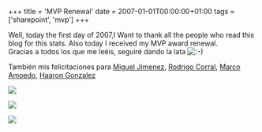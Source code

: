 
+++
title = 'MVP Renewal'
date = 2007-01-01T00:00:00+01:00
tags = ['sharepoint', 'mvp']
+++

Well, today the first day of 2007,I Want to thank all the people who read this blog for this stats. Also today I received my MVP award renewal.  
Gracias a todos los que me leéis, seguiré dando la lata ![:-)](/images/Sharepoint/icon_smile.gif)


También mis felicitaciones para [Miguel Jimenez](https://web.archive.org/web/20130623124824/http://geeks.ms/blogs/mjimenez/archive/2007/01/01/comenzando-un-nuevo-a-o-con-una-renovaci-n-de-mvp.aspx), [Rodrigo Corral](https://web.archive.org/web/20130623124824/http://geeks.ms/blogs/rcorral/archive/2007/01/01/reconocido-com-mvp-un-a-o-m-s.aspx), [Marco Amoedo](https://web.archive.org/web/20130623124824/http://geeks.ms/blogs/marco/archive/2007/01/02/empezando-el-a-o-como-mvp.aspx), [Haaron Gonzalez](https://web.archive.org/web/20130623124824/http://geeks.ms/blogs/haarongonzalez/archive/2007/01/01/mvp-2007.aspx)  

![](/images/Sharepoint/Stats06_2.gif)

![](/images/Sharepoint/Stats06_3.gif)

![](/images/Sharepoint/Stats06_1.gif)